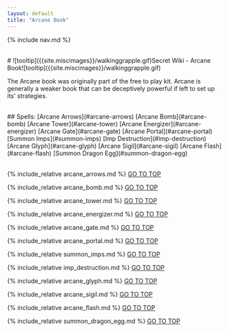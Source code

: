 ```yaml
---
layout: default
title: "Arcane Book"
---
```



{% include nav.md  %}

<br />
# ![tooltip]({{site.miscimages}}/walkinggrapple.gif)Secret Wiki - Arcane Book![tooltip]({{site.miscimages}}/walkinggrapple.gif)

The Arcane book was originally part of the free to play kit. Arcane is generally a weaker book that can be deceptively powerful if left to set up its' strategies.

<br />
## Spells: [Arcane Arrows](#arcane-arrows) [Arcane Bomb](#arcane-bomb) [Arcane Tower](#arcane-tower) [Arcane Energizer](#arcane-energizer) [Arcane Gate](#arcane-gate) [Arcane Portal](#arcane-portal) [Summon Imps](#summon-imps) [Imp Destruction](#imp-destruction) [Arcane Glyph](#arcane-glyph) [Arcane Sigil](#arcane-sigil) [Arcane Flash](#arcane-flash) [Summon Dragon Egg](#summon-dragon-egg)
<br />
<br />

{% include_relative arcane_arrows.md %}
[GO TO TOP](#secret-wiki---arcane-book)
<br />


{% include_relative arcane_bomb.md %}
[GO TO TOP](#secret-wiki---arcane-book)
<br />


{% include_relative arcane_tower.md %}
[GO TO TOP](#secret-wiki---arcane-book)
<br />


{% include_relative arcane_energizer.md %}
[GO TO TOP](#secret-wiki---arcane-book)
<br />


{% include_relative arcane_gate.md %}
[GO TO TOP](#secret-wiki---arcane-book)
<br />


{% include_relative arcane_portal.md %}
[GO TO TOP](#secret-wiki---arcane-book)
<br />


{% include_relative summon_imps.md %}
[GO TO TOP](#secret-wiki---arcane-book)
<br />


{% include_relative imp_destruction.md %}
[GO TO TOP](#secret-wiki---arcane-book)
<br />


{% include_relative arcane_glyph.md %}
[GO TO TOP](#secret-wiki---arcane-book)
<br />


{% include_relative arcane_sigil.md %}
[GO TO TOP](#secret-wiki---arcane-book)
<br />


{% include_relative arcane_flash.md %}
[GO TO TOP](#secret-wiki---arcane-book)
<br />


{% include_relative summon_dragon_egg.md %}
[GO TO TOP](#secret-wiki---arcane-book)
<br />


